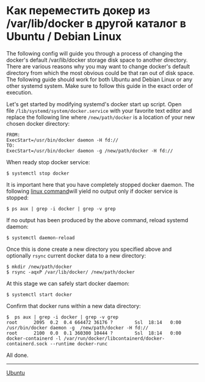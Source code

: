 # Как переместить докер из /var/lib/docker в другой каталог в Ubuntu / Debian Linux

The following config will guide you through a process of changing the docker's default /var/lib/docker storage disk space to another directory. There are various reasons why you may want to change docker's default directory from which the most obvious could be that ran out of disk space. The following guide should work for both Ubuntu and Debian Linux or any other systemd system. Make sure to follow this guide in the exact order of execution.  
  
Let's get started by modifying systemd's docker start up script. Open file `/lib/systemd/system/docker.service` with your favorite text editor and replace the following line where `/new/path/docker` is a location of your new chosen docker directory:

```
FROM:
ExecStart=/usr/bin/docker daemon -H fd://
TO:
ExecStart=/usr/bin/docker daemon -g /new/path/docker -H fd://
```

When ready stop docker service:

```console
$ systemctl stop docker
```

It is important here that you have completely stopped docker daemon. The following [linux command](https://linuxconfig.org/linux-commands)will yield no output only if docker service is stopped:

```console
$ ps aux | grep -i docker | grep -v grep
```

If no output has been produced by the above command, reload systemd daemon:

```console
$ systemctl daemon-reload
```

Once this is done create a new directory you specified above and optionally `rsync` current docker data to a new directory:

```console
$ mkdir /new/path/docker
$ rsync -aqxP /var/lib/docker/ /new/path/docker
```

At this stage we can safely start docker daemon:

```console
$ systemctl start docker
```

Confirm that docker runs within a new data directory:

```console
$  ps aux | grep -i docker | grep -v grep
root      2095  0.2  0.4 664472 36176 ?        Ssl  18:14   0:00 /usr/bin/docker daemon -g  /new/path/docker -H fd://
root      2100  0.0  0.1 360300 10444 ?        Ssl  18:14   0:00 docker-containerd -l /var/run/docker/libcontainerd/docker-containerd.sock --runtime docker-runc
```

All done.

**********
[Ubuntu](/tags/Ubuntu.md)

